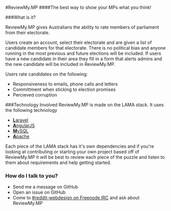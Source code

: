 #ReviewMy.MP
####The best way to show your MPs what you think!

###What is it?

ReviewMy.MP gives Australians the ability to rate members of parliament from their electorate.

Users create an account, select their electorate and are given a list of candidate members for that electorate. There is no political bias and anyone running in the most previous and future elections will be included. If users have a new candidate in their area they fill in a form that alerts admins and the new candidate will be included in ReviewMy.MP.

Users rate candidates on the following:
* Responsiveness to emails, phone calls and letters
* Committment when sticking to election promises
* Percieved corruption

###Technology Involved
ReviewMy.MP is made on the LAMA stack. It uses the following technology

* [**L**aravel](http://www.laravel.com)
* [**A**ngularJS](http://www.angularjs.org)
* [**M**ySQL](http://www.mysql.com)
* [**A**pache](http://httpd.apache.org)

Each piece of the LAMA stack has it's own dependencies and if you're looking at contributing or starting your own project based off of ReviewMy.MP it will be best to review each piece of the puzzle and listen to them about requirements and help getting started.

### How do I talk to you?
* Send me a message on GitHub
* Open an issue on GitHub
* Come to [#reddit-webdesign on Freenode IRC](http://webchat.freenode.net/?channels=reddit-webdesign) and ask about ReviewMy.MP